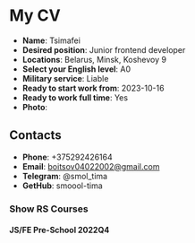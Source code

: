 # My CV
- **Name**: Tsimafei
- **Desired position**: Junior frontend developer
- **Locations**: Belarus, Minsk, Koshevoy 9
- **Select your English level**: A0
- **Military service**: Liable
- **Ready to start work from**: 2023-10-16
- **Ready to work full time**: Yes
- **Photo**: 
## Contacts
- **Phone**: +375292426164
- **Email**: boitsov04022002@gmail.com
- **Telegram**: @smol_tima
- **GetHub**: smoool-tima
### Show RS Courses
#### JS/FE Pre-School 2022Q4